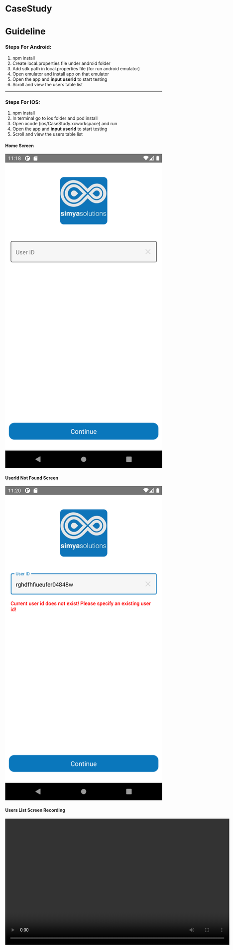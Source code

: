 # CaseStudy

# **Guideline**

### **Steps For Android:**
1. npm install
2. Create local.properties file under android folder 
3. Add sdk path in local.properties file (for run android emulator)
4. Open emulator and install app on that emulator
5. Open the app and **input userId** to start testing
6. Scroll and view the users table list

---------------------------------------------------------------------------------

### **Steps For IOS:**
1. npm install
2. In terminal go to ios folder and pod install
3. Open xcode (ios/CaseStudy.xcworkspace) and run
4. Open the app and **input userId** to start testing
5. Scroll and view the users table list

#### Home Screen

![Home Screenshot](./assets/images/Home.png)

#### UserId Not Found Screen

![Home Screenshot](./assets/images/UserIdNotFound.png)

#### Users List Screen Recording

<video type="video/mp4" src="./assets/videos/UsersList.mp4" width="720" height="405" preload="auto" controls></video>